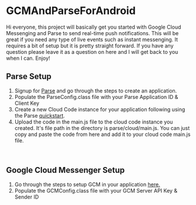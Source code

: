 # GCMAndParseForAndroid
Hi everyone, this project will basically get you started with Google Cloud Messenging and Parse to send real-time push notifications. This will be great if you need any type of live events such as instant messenging. It requires a bit of setup but it is pretty straight forward. If you have any question please leave it as a question on here and I will get back to you when I can. Enjoy!

<h2>Parse Setup</h2>
<ol>
  <li>Signup for <a href="http://parse.com">Parse</a> and go through the steps to create an application.</li>
  <li>Populate the ParseConfig.class file with your Parse Application ID & Client Key</li>
  <li>Create a new Cloud Code instance for your application following using the Parse <a href="https://www.parse.com/apps/quickstart">quickstart</a>.</li>
  <li>Upload the code in the main.js file to the cloud code instance you created. It's file path in the directory is parse/cloud/main.js. You can just copy and paste the code from here and add it to your cloud code main.js file.</li>
</ol>
</br>
<h2>Google Cloud Messenger Setup</h2>
<ol>
    <li>Go through the steps to setup GCM in your application <a href="https://goo.gl/uWvVT9">here.</a></li> 
    <li>Populate the GCMConfig.class file with your GCM Server API Key & Sender ID</li>
</ol>


